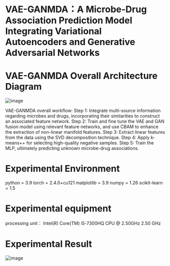 # VAE-GANMDA：A Microbe-Drug Association Prediction Model Integrating Variational Autoencoders and Generative Adversarial Networks

# VAE-GANMDA Overall Architecture Diagram
![image](https://github.com/user-attachments/assets/3c67c705-374d-421b-9323-fc90378a92f8)

VAE-GANMDA overall workflow: 
Step 1: Integrate multi-source information regarding microbes and drugs, incorporating their similarities to construct an associated feature network. 
Step 2: Train and fine tune the VAE and GAN fusion model using relevant feature networks, and use CBAM to enhance the extraction of non-linear manifold features. 
Step 3: Extract linear features from the data using the SVD decomposition technique. 
Step 4: Apply k-means++ for selecting high-quality negative samples. 
Step 5: Train the MLP, ultimately predicting unknown microbe-drug associations.

# Experimental Environment
python = 3.9
torch = 2.4.0+cu121
matplotlib = 3.9
numpy = 1.26
scikit-learn = 1.5

# Experimental equipment
processing unit： Intel(R) Core(TM) i5-7300HQ CPU @ 2.50GHz 2.50 GHz

# Experimental Result
![image](https://github.com/user-attachments/assets/9956875d-c794-4337-8c2d-f9b46a62fa10)
